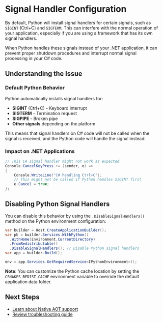 # Signal Handler Configuration

By default, Python will install signal handlers for certain signals, such as `SIGINT` (Ctrl+C) and `SIGTERM`. This can interfere with the normal operation of your application, especially if you are using a framework that has its own signal handlers.

When Python handles these signals instead of your .NET application, it can prevent proper shutdown procedures and interrupt normal signal processing in your C# code.

## Understanding the Issue

### Default Python Behavior

Python automatically installs signal handlers for:

- **SIGINT** (Ctrl+C) - Keyboard interrupt
- **SIGTERM** - Termination request
- **SIGPIPE** - Broken pipe
- **Other signals** depending on the platform

This means that signal handlers on C# code will not be called when the signal is received, and the Python code will handle the signal instead.

### Impact on .NET Applications

```csharp
// This C# signal handler might not work as expected
Console.CancelKeyPress += (sender, e) =>
{
    Console.WriteLine("C# handling Ctrl+C");
    // This might not be called if Python handles SIGINT first
    e.Cancel = true;
};
```

## Disabling Python Signal Handlers

You can disable this behavior by using the `.DisableSignalHandlers()` method on the Python environment configuration:

```csharp
var builder = Host.CreateApplicationBuilder();
var pb = builder.Services.WithPython()
  .WithHome(Environment.CurrentDirectory)
  .FromRedistributable()
  .DisableSignalHandlers(); // Disable Python signal handlers
var app = builder.Build();

env = app.Services.GetRequiredService<IPythonEnvironment>();
```

**Note:** You can customize the Python cache location by setting the `CSNAKES_REDIST_CACHE` environment variable to override the default application data folder.

## Next Steps

- [Learn about Native AOT support](native-aot.md)
- [Review troubleshooting guide](troubleshooting.md)
